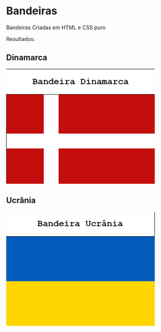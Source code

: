 # Bandeiras
Bandeiras Criadas em HTML e CSS puro

Resultados:

<h2>Dinamarca</h2>
<img src='Bandeiras/Imagens/dinamarca.png'>

<h2>Ucrânia</h2>
<img src='Bandeiras/Imagens/ucrania.png'>
